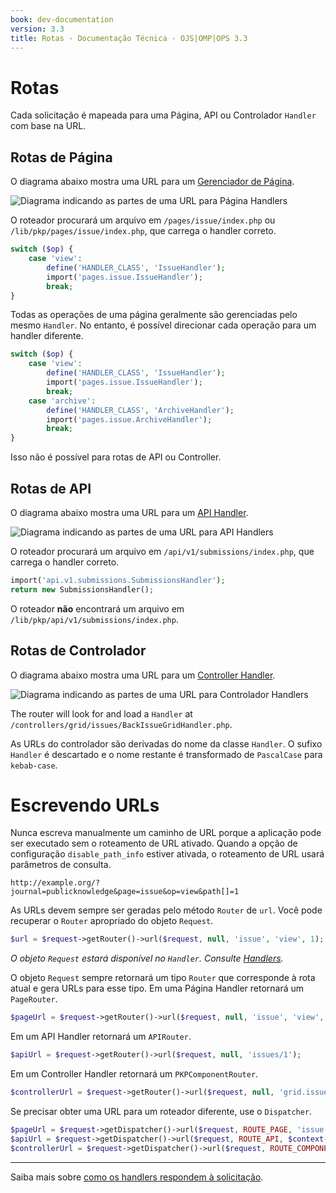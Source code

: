 ```yaml
---
book: dev-documentation
version: 3.3
title: Rotas - Documentação Técnica - OJS|OMP|OPS 3.3
---
```


# Rotas

Cada solicitação é mapeada para uma Página, API ou Controlador `Handler` com base na URL.

## Rotas de Página

O diagrama abaixo mostra uma URL para um [Gerenciador de Página](architecture-handlers#page-handlers).

![Diagrama indicando as partes de uma URL para Página Handlers](../img/url-route-page.png)

O roteador procurará um arquivo em `/pages/issue/index.php` ou `/lib/pkp/pages/issue/index.php`, que carrega o handler correto.

```php
switch ($op) {
    case 'view':
        define('HANDLER_CLASS', 'IssueHandler');
        import('pages.issue.IssueHandler');
        break;
}
```

Todas as operações de uma página geralmente são gerenciadas pelo mesmo `Handler`. No entanto, é possível direcionar cada operação para um handler diferente.

```php
switch ($op) {
    case 'view':
        define('HANDLER_CLASS', 'IssueHandler');
        import('pages.issue.IssueHandler');
        break;
    case 'archive':
        define('HANDLER_CLASS', 'ArchiveHandler');
        import('pages.issue.ArchiveHandler');
        break;
}
```

Isso não é possível para rotas de API ou Controller.

## Rotas de API

O diagrama abaixo mostra uma URL para um [API Handler](architecture-handlers#api-handlers).

![Diagrama indicando as partes de uma URL para API Handlers](../img/url-route-api.png)

O roteador procurará um arquivo em `/api/v1/submissions/index.php`, que carrega o handler correto.

```php
import('api.v1.submissions.SubmissionsHandler');
return new SubmissionsHandler();
```

O roteador **não** encontrará um arquivo em `/lib/pkp/api/v1/submissions/index.php`.

## Rotas de Controlador

O diagrama abaixo mostra uma URL para um [Controller Handler](architecture-handlers#controller-handlers).

![Diagrama indicando as partes de uma URL para Controlador Handlers](../img/url-route-controller.png)

The router will look for and load a `Handler` at `/controllers/grid/issues/BackIssueGridHandler.php`.

As URLs do controlador são derivadas do nome da classe `Handler`. O sufixo `Handler` é descartado e o nome restante é transformado de `PascalCase` para `kebab-case`.

# Escrevendo URLs

Nunca escreva manualmente um caminho de URL porque a aplicação pode ser executado sem o roteamento de URL ativado. Quando a opção de configuração `disable_path_info` estiver ativada, o roteamento de URL usará parâmetros de consulta.

```
http://example.org/?journal=publicknowledge&page=issue&op=view&path[]=1
```

As URLs devem sempre ser geradas pelo método `Router` de `url`. Você pode recuperar o `Router` apropriado do objeto `Request`.

```php
$url = $request->getRouter()->url($request, null, 'issue', 'view', 1);
```

*O objeto `Request` estará disponível no `Handler`. Consulte [Handlers](./architecture-handlers).*

O objeto `Request` sempre retornará um tipo `Router` que corresponde à rota atual e gera URLs para esse tipo. Em uma Página Handler retornará um `PageRouter`.

```php
$pageUrl = $request->getRouter()->url($request, null, 'issue', 'view', 1);
```

Em um API Handler retornará um `APIRouter`.

```php
$apiUrl = $request->getRouter()->url($request, null, 'issues/1');
```

Em um Controller Handler retornará um `PKPComponentRouter`.

```php
$controllerUrl = $request->getRouter()->url($request, null, 'grid.issues.IssueGridHandler', 'editIssue', [1]);
```

Se precisar obter uma URL para um roteador diferente, use o `Dispatcher`.

```php
$pageUrl = $request->getDispatcher()->url($request, ROUTE_PAGE, 'issue', 'view', 1);
$apiUrl = $request->getDispatcher()->url($request, ROUTE_API, $context->getPath(), 'issues/1');
$controllerUrl = $request->getDispatcher()->url($request, ROUTE_COMPONENT, null, 'grid.issues.IssueGridHandler', 'editIssue', [1]);
```

---

Saiba mais sobre [como os handlers respondem à solicitação](./architecture-handlers).
